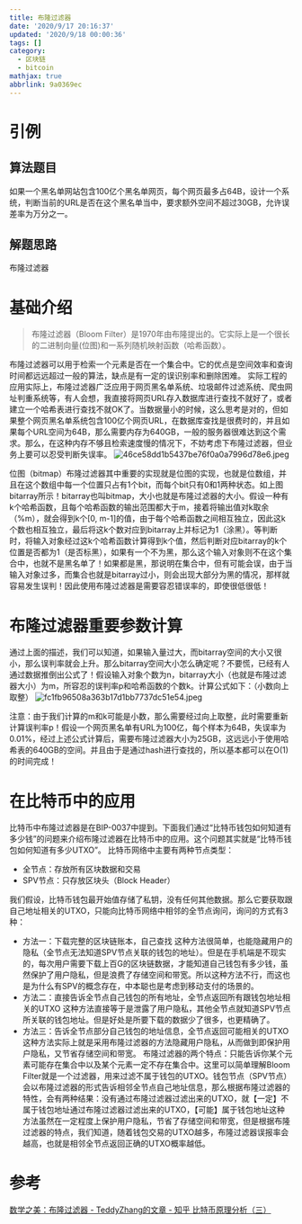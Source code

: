 ```yaml
---
title: 布隆过滤器
date: '2020/9/17 20:16:37'
updated: '2020/9/18 00:00:36'
tags: []
category:
  - 区块链
  - bitcoin
mathjax: true
abbrlink: 9a0369ec
---
```

# 引例
## 算法题目
如果一个黑名单网站包含100亿个黑名单网页，每个网页最多占64B，设计一个系统，判断当前的URL是否在这个黑名单当中，要求额外空间不超过30GB，允许误差率为万分之一。
<!--more-->
## 解题思路
布隆过滤器
# 基础介绍
> 布隆过滤器（Bloom Filter）是1970年由布隆提出的。它实际上是一个很长的二进制向量(位图)和一系列随机映射函数（哈希函数）。

布隆过滤器可以用于检索一个元素是否在一个集合中。它的优点是空间效率和查询时间都远远超过一般的算法，缺点是有一定的误识别率和删除困难。
实际工程的应用实际上，布隆过滤器广泛应用于网页黑名单系统、垃圾邮件过滤系统、爬虫网址判重系统等，有人会想，我直接将网页URL存入数据库进行查找不就好了，或者建立一个哈希表进行查找不就OK了。当数据量小的时候，这么思考是对的，但如果整个网页黑名单系统包含100亿个网页URL，在数据库查找是很费时的，并且如果每个URL空间为64B，那么需要内存为640GB，一般的服务器很难达到这个需求。那么，在这种内存不够且检索速度慢的情况下，不妨考虑下布隆过滤器，但业务上要可以忍受判断失误率。
![46ce58dd1b5437be76f0a0a7996d78e6.jpeg](en-resource://database/3196:1)

位图（bitmap）布隆过滤器其中重要的实现就是位图的实现，也就是位数组，并且在这个数组中每一个位置只占有1个bit，而每个bit只有0和1两种状态。如上图bitarray所示！bitarray也叫bitmap，大小也就是布隆过滤器的大小。假设一种有k个哈希函数，且每个哈希函数的输出范围都大于m，接着将输出值对k取余（%m），就会得到k个[0, m-1]的值，由于每个哈希函数之间相互独立，因此这k个数也相互独立，最后将这k个数对应到bitarray上并标记为1（涂黑）。等判断时，将输入对象经过这k个哈希函数计算得到k个值，然后判断对应bitarray的k个位置是否都为1（是否标黑），如果有一个不为黑，那么这个输入对象则不在这个集合中，也就不是黑名单了！如果都是黑，那说明在集合中，但有可能会误，由于当输入对象过多，而集合也就是bitarray过小，则会出现大部分为黑的情况，那样就容易发生误判！因此使用布隆过滤器是需要容忍错误率的，即使很低很低！
# 布隆过滤器重要参数计算
通过上面的描述，我们可以知道，如果输入量过大，而bitarray空间的大小又很小，那么误判率就会上升。那么bitarray空间大小怎么确定呢？不要慌，已经有人通过数据推倒出公式了！假设输入对象个数为n，bitarray大小（也就是布隆过滤器大小）为m，所容忍的误判率p和哈希函数的个数k。计算公式如下：（小数向上取整）
![fc1fb96508a363b17d1bb7737dc51e54.jpeg](en-resource://database/3198:1)

注意：由于我们计算的m和k可能是小数，那么需要经过向上取整，此时需要重新计算误判率p！假设一个网页黑名单有URL为100亿，每个样本为64B，失误率为0.01%，经过上述公式计算后，需要布隆过滤器大小为25GB，这远远小于使用哈希表的640GB的空间。并且由于是通过hash进行查找的，所以基本都可以在O(1)的时间完成！

# 在比特币中的应用
比特币中布隆过滤器是在BIP-0037中提到。下面我们通过“比特币钱包如何知道有多少钱”的问题来介绍布隆过滤器在比特币中的应用。这个问题其实就是“比特币钱包如何知道有多少UTXO”。
比特币网络中主要有两种节点类型：
* 全节点：存放所有区块数据和交易
* SPV节点：只存放区块头（Block Header）

我们假设，比特币钱包最开始值存储了私钥，没有任何其他数据。那么它要获取跟自己地址相关的UTXO，只能向比特币网络中相邻的全节点询问，询问的方式有3种：
* 方法一：下载完整的区块链账本，自己查找
这种方法很简单，也能隐藏用户的隐私（全节点无法知道SPV节点关联的钱包的地址）。但是在手机端是不现实的，每次用户需要下载上百G的区块链数据，才能知道自己钱包有多少钱，虽然保护了用户隐私，但是浪费了存储空间和带宽。所以这种方法不行，而这也是为什么有SPV的概念存在，中本聪也是考虑到移动支付的场景的。
* 方法二：直接告诉全节点自己钱包的所有地址，全节点返回所有跟钱包地址相关的UTXO
这种方法直接等于是泄露了用户隐私，其他全节点就知道SPV节点所关联的钱包地址。但是好处是所要下载的数据少了很多，也更精确了。
* 方法三：告诉全节点部分自己钱包的地址信息，全节点返回可能相关的UTXO这种方法实际上就是采用布隆过滤器的方法隐藏用户隐私，从而做到即保护用户隐私，又节省存储空间和带宽。
布隆过滤器的两个特点：只能告诉你某个元素可能存在集合中以及某个元素一定不存在集合中。这里可以简单理解Bloom Filter就是一个过滤器，用来过滤不属于钱包的UTXO。钱包节点（SPV节点）会以布隆过滤器的形式告诉相邻全节点自己地址信息，那么根据布隆过滤器的特性，会有两种结果：没有通过布隆过滤器过滤出来的UTXO，就【一定】不属于钱包地址通过布隆过滤器过滤出来的UTXO，【可能】属于钱包地址这种方法虽然在一定程度上保护用户隐私，节省了存储空间和带宽，但是根据布隆过滤器的特点，我们知道，随着钱包交易的UTXO越多，布隆过滤器误报率会越高，也就是相邻全节点返回正确的UTXO概率越低。

# 参考
[数学之美：布隆过滤器 - TeddyZhang的文章 - 知乎 ](https://zhuanlan.zhihu.com/p/72378274)
[比特币原理分析（三）](https://blog.csdn.net/xuanfuhuo4769/article/details/84785007)